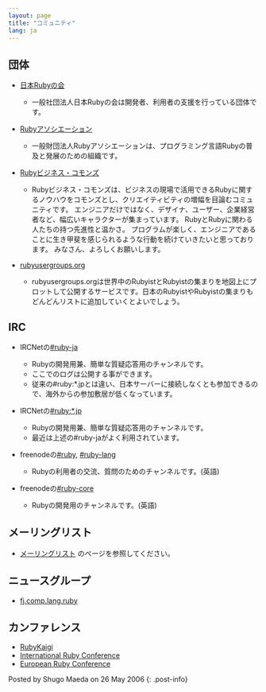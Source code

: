 ```yaml
---
layout: page
title: "コミュニティ"
lang: ja
---
```


## 団体

* [日本Rubyの会][1]
  * 一般社団法人日本Rubyの会は開発者、利用者の支援を行っている団体です。

* [Rubyアソシエーション][2]
  * 一般財団法人Rubyアソシエーションは、プログラミング言語Rubyの普及と発展のための組織です。

* [Rubyビジネス・コモンズ][3]
  * Rubyビジネス・コモンズは、ビジネスの現場で活用できるRubyに関するノウハウをコモンズとし、クリエイティビティの増幅を目論むコミュニティです。
    エンジニアだけではなく、デザイナ、ユーザー、企業経営者など、幅広いキャラクターが集まっています。
    RubyとRubyに関わる人たちの持つ先進性と温かさ。
    プログラムが楽しく、エンジニアであることに生き甲斐を感じられるような行動を続けていきたいと思っております。
    みなさん、よろしくお願いします。

* [rubyusergroups.org][4]
  * rubyusergroups.orgは世界中のRubyistとRubyistの集まりを地図上にプロットして公開するサービスです。日本のRubyistやRubyistの集まりもどんどんリストに追加していくとよいでしょう。

## IRC

* IRCNetの[#ruby-ja](irc://irc.ircnet.ne.jp/%23ruby:*.jp?charset=iso-2022-jp)
  * Rubyの開発用兼、簡単な質疑応答用のチャンネルです。
  * ここでのログは公開する事ができます。
  * 従来の#ruby:\*.jpとは違い、日本サーバーに接続しなくとも参加できるので、海外からの参加敷居が低くなっています。

* IRCNetの[#ruby:\*.jp](irc://irc.ircnet.ne.jp/%23ruby:*.jp?charset=iso-2022-jp)
  * Rubyの開発用兼、簡単な質疑応答用のチャンネルです。
  * 最近は上述の#ruby-jaがよく利用されています。

* freenodeの[#ruby](irc://freenode/%23ruby?charset=utf-8),
  [#ruby-lang](irc://freenode/%23ruby-lang?charset=utf-8)
  * Rubyの利用者の交流、質問のためのチャンネルです。(英語)

* freenodeの[#ruby-core](irc://freenode/%23ruby-core?charset=utf-8)
  * Rubyの開発用のチャンネルです。(英語)

## メーリングリスト

* [メーリングリスト](/ja/community/mailing-lists/) のページを参照してください。

## ニュースグループ

* [fj.comp.lang.ruby](news:fj.comp.lang.ruby)

## カンファレンス

* [RubyKaigi][5]
* [International Ruby Conference][6]
* [European Ruby Conference][7]

Posted by Shugo Maeda on 26 May 2006
{: .post-info}



[1]: http://ruby-no-kai.org/
[2]: http://www.ruby.or.jp/
[3]: http://facebook.com/rubybizcommons
[4]: http://www.rubyusergroups.org/
[5]: http://rubykaigi.org
[6]: http://www.rubyconf.org/
[7]: http://euruko.org

